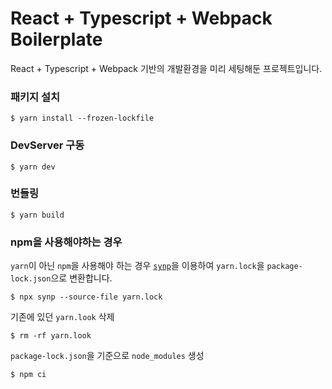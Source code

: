 # React + Typescript + Webpack Boilerplate

React + Typescript + Webpack 기반의 개발환경을 미리 세팅해둔 프로젝트입니다.

### 패키지 설치

```shell
$ yarn install --frozen-lockfile
```

### DevServer 구동

```shell
$ yarn dev
```

### 번들링

```shell
$ yarn build
```

### npm을 사용해야하는 경우

`yarn`이 아닌 `npm`을 사용해야 하는 경우 [`synp`](https://www.npmjs.com/package/synp)을 이용하여 `yarn.lock`을 `package-lock.json`으로 변환합니다.

```shell
$ npx synp --source-file yarn.lock
```

기존에 있던 `yarn.look` 삭제

```shell
$ rm -rf yarn.look
```

`package-lock.json`을 기준으로 `node_modules` 생성

```shell
$ npm ci
```

